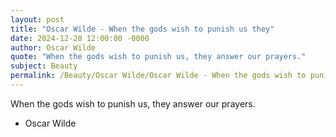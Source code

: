 ```yaml
---
layout: post
title: "Oscar Wilde - When the gods wish to punish us they"
date: 2024-12-28 12:00:00 -0000
author: Oscar Wilde
quote: "When the gods wish to punish us, they answer our prayers."
subject: Beauty
permalink: /Beauty/Oscar Wilde/Oscar Wilde - When the gods wish to punish us they
---
```


When the gods wish to punish us, they answer our prayers.

- Oscar Wilde
